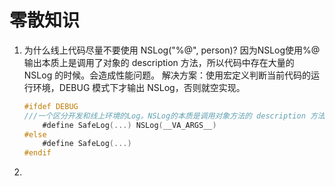 # 零散知识

1. 为什么线上代码尽量不要使用 NSLog("%@", person)?
    因为NSLog使用%@输出本质上是调用了对象的 description 方法，所以代码中存在大量的 NSLog 的时候。会造成性能问题。 
    解决方案：使用宏定义判断当前代码的运行环境，DEBUG 模式下才输出 NSLog，否则就空实现。
    ```objective-c
    #ifdef DEBUG
    ///一个区分开发和线上环境的Log。NSLog的本质是调用对象方法的 description 方法，所以线上代码使用NSLog会造成性能和安全问题
        #define SafeLog(...) NSLog(__VA_ARGS__)
    #else
        #define SafeLog(...)
    #endif
    ```
2. 

